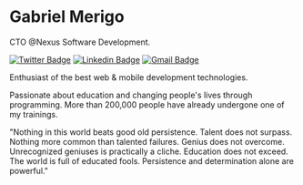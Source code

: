 # Gabriel Merigo

CTO @Nexus Software Development.

[![Twitter Badge](https://img.shields.io/badge/-@dieegosf-00875f?style=flat-square&labelColor=00875f&logo=twitter&logoColor=white&link=https://twitter.com/dieegosf)](https://twitter.com/GabrielMerigo) 
[![Linkedin Badge](https://img.shields.io/badge/-Gabriel%20Merigo-00875f?style=flat-square&logo=Linkedin&logoColor=white&link=https://www.linkedin.com/in/GabrielMerigo/)](https://www.linkedin.com/in/GabrielMerigo/) 
[![Gmail Badge](https://img.shields.io/badge/-diego.schell.f@gmail.com-00875f?style=flat-square&logo=Gmail&logoColor=white&link=mailto:gabriel.merigo@nexus-sd.com)](mailto:gabriel.merigo@nexus-sd.com)

Enthusiast of the best web & mobile development technologies.

Passionate about education and changing people's lives through programming. More than 200,000 people have already undergone one of my trainings.

"Nothing in this world beats good old persistence. Talent does not surpass. Nothing more common than talented failures. Genius does not overcome. Unrecognized geniuses is practically a cliche. Education does not exceed. The world is full of educated fools. Persistence and determination alone are powerful."
